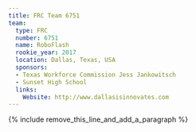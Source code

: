 ```yaml
---
title: FRC Team 6751
team:
  type: FRC
  number: 6751
  name: RoboFlash
  rookie_year: 2017
  location: Dallas, Texas, USA
  sponsors:
  - Texas Workforce Commission Jess Jankowitsch
  - Sunset High School
  links:
    Website: http://www.dallasisinnovates.com
---
```


{% include remove_this_line_and_add_a_paragraph %}